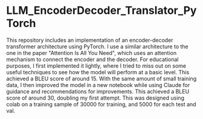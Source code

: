 # LLM_EncoderDecoder_Translator_PyTorch
This repository includes an implementation of an encoder-decoder transformer architecture using PyTorch. I use a similar architecture to the one in the paper "Attention Is All You Need", which uses an attention mechanism to connect the encoder and the decoder. For educational purposes, I first implemented it lightly, where I tried to miss out on some useful techniques to see how the model will perform at a basic level. This achieved a BLEU score of around 15. With the same amount of small training data, I then improved the model in a new notebook while using Claude for guidance and recommendations for improvements. This achieved a BLEU score of around 30, doubling my first attempt. 
This was designed using colab on a training sample of 30000 for training, and 5000 for each test and val. 
